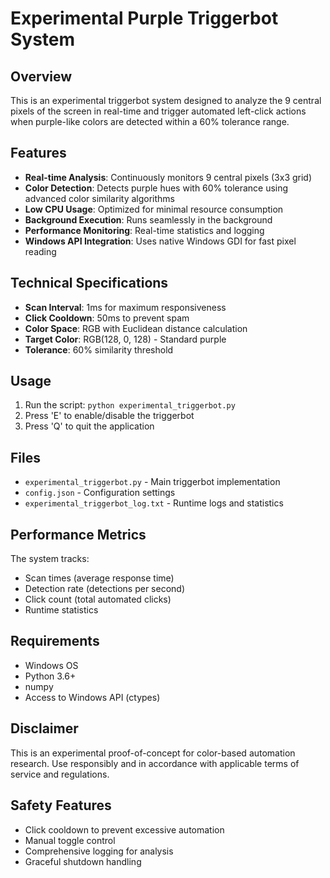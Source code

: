 # Experimental Purple Triggerbot System

## Overview
This is an experimental triggerbot system designed to analyze the 9 central pixels of the screen in real-time and trigger automated left-click actions when purple-like colors are detected within a 60% tolerance range.

## Features
- **Real-time Analysis**: Continuously monitors 9 central pixels (3x3 grid)
- **Color Detection**: Detects purple hues with 60% tolerance using advanced color similarity algorithms
- **Low CPU Usage**: Optimized for minimal resource consumption
- **Background Execution**: Runs seamlessly in the background
- **Performance Monitoring**: Real-time statistics and logging
- **Windows API Integration**: Uses native Windows GDI for fast pixel reading

## Technical Specifications
- **Scan Interval**: 1ms for maximum responsiveness
- **Click Cooldown**: 50ms to prevent spam
- **Color Space**: RGB with Euclidean distance calculation
- **Target Color**: RGB(128, 0, 128) - Standard purple
- **Tolerance**: 60% similarity threshold

## Usage
1. Run the script: `python experimental_triggerbot.py`
2. Press 'E' to enable/disable the triggerbot
3. Press 'Q' to quit the application

## Files
- `experimental_triggerbot.py` - Main triggerbot implementation
- `config.json` - Configuration settings
- `experimental_triggerbot_log.txt` - Runtime logs and statistics

## Performance Metrics
The system tracks:
- Scan times (average response time)
- Detection rate (detections per second)
- Click count (total automated clicks)
- Runtime statistics

## Requirements
- Windows OS
- Python 3.6+
- numpy
- Access to Windows API (ctypes)

## Disclaimer
This is an experimental proof-of-concept for color-based automation research. Use responsibly and in accordance with applicable terms of service and regulations.

## Safety Features
- Click cooldown to prevent excessive automation
- Manual toggle control
- Comprehensive logging for analysis
- Graceful shutdown handling

